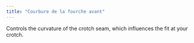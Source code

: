 ```yaml
---
title: "Courbure de la fourche avant"
---
```


Controls the curvature of the crotch seam, which influences the fit at your crotch.




